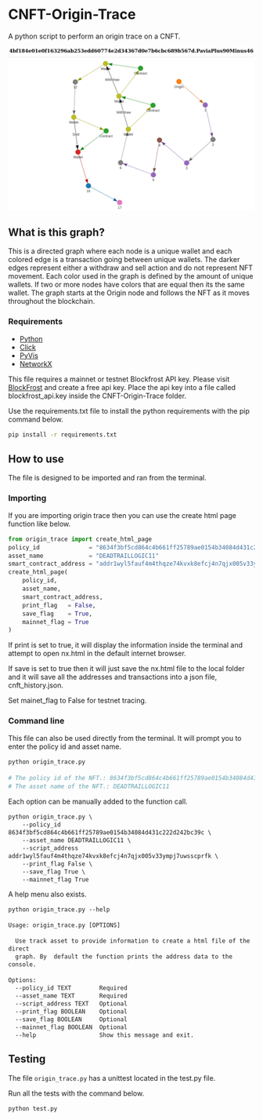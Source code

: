 # CNFT-Origin-Trace

A python script to perform an origin trace on a CNFT.

![alt text](nx_html_image.png)

## What is this graph?

This is a directed graph where each node is a unique wallet and each colored edge is a transaction going between unique wallets. The darker edges represent either a withdraw and sell action and do not represent NFT movement. Each color used in the graph is defined by the amount of unique wallets. If two or more nodes have colors that are equal then its the same wallet. The graph starts at the Origin node and follows the NFT as it moves throughout the blockchain.

### Requirements

- [Python](https://www.python.org/downloads/)
- [Click](https://github.com/pallets/click/)
- [PyVis](https://github.com/WestHealth/pyvis)
- [NetworkX](https://github.com/networkx/networkx)

This file requires a mainnet or testnet Blockfrost API key. Please visit [BlockFrost](https://blockfrost.io/) and create a free api key. Place the api key into a file called blockfrost_api.key inside the CNFT-Origin-Trace folder.

Use the requirements.txt file to install the python requirements with the pip command below.

```bash
pip install -r requirements.txt
```

## How to use

The file is designed to be imported and ran from the terminal.

### Importing

If you are importing origin trace then you can use the create html page function like below.

```py
from origin_trace import create_html_page
policy_id              = "8634f3bf5cd864c4b661ff25789ae0154b34084d431c222d242bc39c"
asset_name             = "DEADTRAILLOGIC11"
smart_contract_address = "addr1wyl5fauf4m4thqze74kvxk8efcj4n7qjx005v33ympj7uwsscprfk"
create_html_page(
    policy_id,
    asset_name,
    smart_contract_address,
    print_flag   = False,
    save_flag    = True,
    mainnet_flag = True
)
```

If print is set to true, it will display the information inside the terminal and attempt to open nx.html in the default internet browser. 

If save is set to true then it will just save the nx.html file to the local folder and it will save all the addresses and transactions into a json file, cnft_history.json.

Set mainet_flag to False for testnet tracing.

### Command line

This file can also be used directly from the terminal. It will prompt you to enter the policy id and asset name.

```bash
python origin_trace.py

# The policy id of the NFT.: 8634f3bf5cd864c4b661ff25789ae0154b34084d431c222d242bc39c
# The asset name of the NFT.: DEADTRAILLOGIC11
```

Each option can be manually added to the function call.
```
python origin_trace.py \
    --policy_id 8634f3bf5cd864c4b661ff25789ae0154b34084d431c222d242bc39c \
    --asset_name DEADTRAILLOGIC11 \
    --script_address addr1wyl5fauf4m4thqze74kvxk8efcj4n7qjx005v33ympj7uwsscprfk \
    --print_flag False \
    --save_flag True \
    --mainnet_flag True
```

A help menu also exists.

```
python origin_trace.py --help

Usage: origin_trace.py [OPTIONS]

  Use track asset to provide information to create a html file of the direct
  graph. By  default the function prints the address data to the console.

Options:
  --policy_id TEXT        Required
  --asset_name TEXT       Required
  --script_address TEXT   Optional
  --print_flag BOOLEAN    Optional
  --save_flag BOOLEAN     Optional
  --mainnet_flag BOOLEAN  Optional
  --help                  Show this message and exit.
```

## Testing

The file ```origin_trace.py``` has a unittest located in the test.py file.

Run all the tests with the command below.

```
python test.py
```
